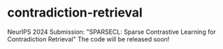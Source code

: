 # contradiction-retrieval
NeurIPS 2024 Submission: "SPARSECL: Sparse Contrastive Learning for Contradiction Retrieval"
The code will be released soon!
